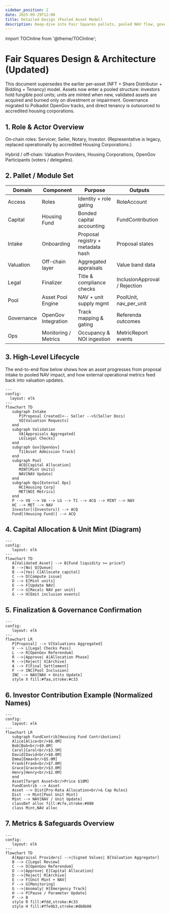 ```yaml
---
sidebar_position: 2
date: 2025-09-29T12:00
title: Detailed Design (Pooled Asset Model)
description: Deep-dive into Fair Squares pallets, pooled NAV flow, governance tracks and off-chain operational integration.
---
```


import TOCInline from '@theme/TOCInline';

# Fair Squares Design & Architecture (Updated)

This document supersedes the earlier per‑asset (NFT + Share Distributor + Bidding + Tenancy) model. Assets now enter a pooled structure: investors hold fungible pool units; units are minted when new, validated assets are acquired and burned only on divestment or impairment. Governance migrated to Polkadot OpenGov tracks, and direct tenancy is outsourced to accredited housing corporations.

<TOCInline toc={toc} />

## 1. Role & Actor Overview

On‑chain roles: Servicer, Seller, Notary, Investor. (Representative is legacy, replaced operationally by accredited Housing Corporations.)

Hybrid / off‑chain: Valuation Providers, Housing Corporations, OpenGov Participants (voters / delegates).

## 2. Pallet / Module Set

| Domain | Component | Purpose | Outputs |
|--------|-----------|---------|---------|
| Access | Roles | Identity + role gating | RoleAccount |
| Capital | Housing Fund | Bonded capital accounting | FundContribution |
| Intake | Onboarding | Proposal registry + metadata hash | Proposal states |
| Valuation | Off-chain layer | Aggregated appraisals | Value band data |
| Legal | Finalizer | Title & compliance checks | InclusionApproval / Rejection |
| Pool | Asset Pool Engine | NAV + unit supply mgmt | PoolUnit, nav_per_unit |
| Governance | OpenGov Integration | Track mapping & gating | Referenda outcomes |
| Ops | Monitoring / Metrics | Occupancy & NOI ingestion | MetricReport events |

## 3. High-Level Lifecycle

The end-to-end flow below shows how an asset progresses from proposal intake to pooled NAV impact, and how external operational metrics feed back into valuation updates.

```mermaid
---
config:
  layout: elk
---
flowchart TD
   subgraph Intake
      P[Proposal Created]<-- Seller -->S(Seller Docs)
      VQ[Valuation Requests]
   end
   subgraph Validation
      VA[Appraisals Aggregated]
      LG[Legal Checks]
   end
   subgraph Gov[OpenGov]
      T1[Asset Admission Track]
   end
   subgraph Pool
      ACQ[Capital Allocation]
      MINT[Mint Units]
      NAV[NAV Update]
   end
   subgraph Ops[External Ops]
      HC[Housing Corp]
      MET[NOI Metrics]
   end
   P --> VQ --> VA --> LG --> T1 --> ACQ --> MINT --> NAV
   HC --> MET --> NAV
   Investor[(Investors)] --> ACQ
   Fund[(Housing Fund)] --> ACQ
```

## 4. Capital Allocation & Unit Mint (Diagram)

```mermaid
---
config:
   layout: elk
---
flowchart TD
   A[Validated Asset] --> B{Fund liquidity >= price?}
   B -->|No| Q[Queue]
   B -->|Yes| C[Allocate capital]
   C --> D[Compute issue]
   D --> E[Mint units]
   E --> F[Update NAV]
   F --> G[Recalc NAV per unit]
   G --> H[Emit inclusion events]
```

## 5. Finalization & Governance Confirmation

```mermaid
---
config:
   layout: elk
---
flowchart LR
   P[Proposal] --> V[Valuations Aggregated]
   V --> L[Legal Checks Pass]
   L --> R[OpenGov Referendum]
   R -->|Approve| A[Allocation Phase]
   R -->|Reject| X[Archive]
   A --> F[Final Settlement]
   F --> INC[Pool Inclusion]
   INC --> NAV[NAV + Units Update]
   style X fill:#faa,stroke:#c33
```



## 6. Investor Contribution Example (Normalized Names)

```mermaid
---
config:
   layout: elk
---
flowchart LR
   subgraph FundContrib[Housing Fund Contributions]
   Alice[Alice<br/>$6.0M]
   Bob[Bob<br/>$9.0M]
   Carol[Carol<br/>$3.5M]
   David[David<br/>$8.0M]
   Emma[Emma<br/>$5.0M]
   Frank[Frank<br/>$7.0M]
   Grace[Grace<br/>$3.0M]
   Henry[Henry<br/>$2.0M]
   end
   Asset[Target Asset<br/>Price $10M]
   FundContrib --> Asset
   Asset --> Dist{Pro-Rata Allocation<br/>& Cap Rules}
   Dist --> Mint[Pool Unit Mint]
   Mint --> NAV[NAV / Unit Update]
   classDef alloc fill:#cfe,stroke:#080
   class Mint,NAV alloc
```

## 7. Metrics & Safeguards Overview

```mermaid
---
config:
   layout: elk
---
flowchart TD
   A[Appraisal Providers] -->|Signed Values| B[Valuation Aggregator]
   B --> C[Legal Review]
   C --> D[OpenGov Referendum]
   D -->|Approve| E[Capital Allocation]
   D -->|Reject| R[Archive]
   E --> F[Unit Mint + NAV]
   F --> G[Monitoring]
   G -->|Anomaly| H[Emergency Track]
   H --> P[Pause / Parameter Update]
   P --> B
   style R fill:#fdd,stroke:#c33
   style H fill:#ffe9b3,stroke:#d68b00
```
